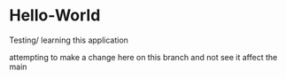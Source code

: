 # Hello-World
Testing/ learning this application

attempting to make a change here on this branch and not see it affect the main
